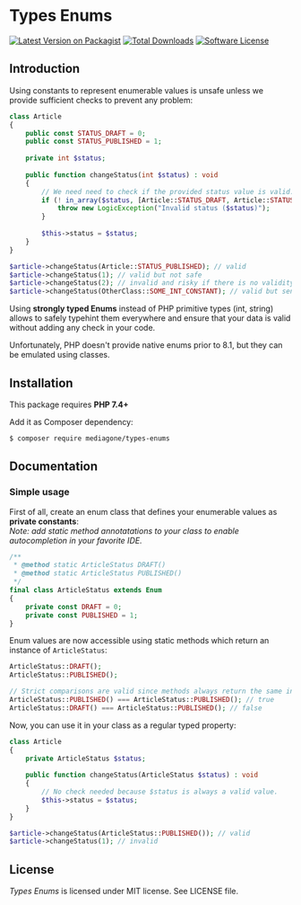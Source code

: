 # Types Enums

[![Latest Version on Packagist][ico-version]][link-packagist]
[![Total Downloads][ico-downloads]][link-downloads]
[![Software License][ico-license]](LICENSE)

## Introduction

Using constants to represent enumerable values is unsafe unless we provide sufficient checks to prevent any problem:
```php
class Article
{
    public const STATUS_DRAFT = 0;
    public const STATUS_PUBLISHED = 1;
    
    private int $status;
    
    public function changeStatus(int $status) : void
    {
        // We need need to check if the provided status value is valid.
        if (! in_array($status, [Article::STATUS_DRAFT, Article::STATUS_PUBLISHED], true)) {
            throw new LogicException("Invalid status ($status)");
        }
        
        $this->status = $status;
    }
}

$article->changeStatus(Article::STATUS_PUBLISHED); // valid
$article->changeStatus(1); // valid but not safe
$article->changeStatus(2); // invalid and risky if there is no validity check in the method
$article->changeStatus(OtherClass::SOME_INT_CONSTANT); // valid but senseless
```

Using **strongly typed Enums** instead of PHP primitive types (int, string) allows to safely typehint them everywhere and ensure that your data is valid without adding any check in your code.

Unfortunately, PHP doesn't provide native enums prior to 8.1, but they can be emulated using classes.


## Installation
This package requires **PHP 7.4+**

Add it as Composer dependency:
```sh
$ composer require mediagone/types-enums
```



## Documentation

### Simple usage

First of all, create an enum class that defines your enumerable values as **private constants**: \
_Note: add static method annotatations to your class to enable autocompletion in your favorite IDE._

```php
/**
 * @method static ArticleStatus DRAFT()
 * @method static ArticleStatus PUBLISHED()
 */
final class ArticleStatus extends Enum
{
    private const DRAFT = 0;
    private const PUBLISHED = 1;
}
```

Enum values are now accessible using static methods which return an instance of `ArticleStatus`:

```php
ArticleStatus::DRAFT();
ArticleStatus::PUBLISHED();

// Strict comparisons are valid since methods always return the same instance
ArticleStatus::PUBLISHED() === ArticleStatus::PUBLISHED(); // true
ArticleStatus::DRAFT() === ArticleStatus::PUBLISHED(); // false
```

Now, you can use it in your class as a regular typed property:

```php
class Article
{
    private ArticleStatus $status;
    
    public function changeStatus(ArticleStatus $status) : void
    {
        // No check needed because $status is always a valid value.
        $this->status = $status;
    }
}

$article->changeStatus(ArticleStatus::PUBLISHED()); // valid
$article->changeStatus(1); // invalid
```


## License

_Types Enums_ is licensed under MIT license. See LICENSE file.



[ico-license]: https://img.shields.io/badge/license-MIT-brightgreen.svg
[ico-version]: https://img.shields.io/packagist/v/mediagone/types-enums.svg
[ico-downloads]: https://img.shields.io/packagist/dt/mediagone/types-enums.svg

[link-packagist]: https://packagist.org/packages/mediagone/types-enums
[link-downloads]: https://packagist.org/packages/mediagone/types-enums
